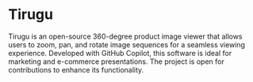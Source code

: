 # Tirugu
Tirugu is an open-source 360-degree product image viewer that allows users to zoom, pan, and rotate image sequences for a seamless viewing experience. Developed with GitHub Copilot, this software is ideal for marketing and e-commerce presentations. The project is open for contributions to enhance its functionality.
